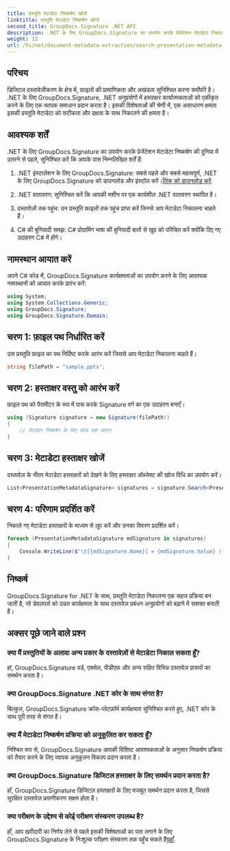 ```yaml
---
title: प्रस्तुति मेटाडेटा निष्कर्षण खोजें
linktitle: प्रस्तुति मेटाडेटा निष्कर्षण खोजें
second_title: GroupDocs.Signature .NET API
description: .NET के लिए GroupDocs.Signature का उपयोग करके प्रेजेंटेशन मेटाडेटा निकालने का तरीका जानें। अपनी दस्तावेज़ प्रबंधन क्षमताओं को सहजता से बढ़ाएँ।
weight: 12
url: /hi/net/document-metadata-extraction/search-presentation-metadata-extraction/
---
```

## परिचय
डिजिटल दस्तावेज़ीकरण के क्षेत्र में, फ़ाइलों की प्रामाणिकता और अखंडता सुनिश्चित करना सर्वोपरि है। .NET के लिए GroupDocs.Signature, .NET अनुप्रयोगों में हस्ताक्षर कार्यात्मकताओं को एकीकृत करने के लिए एक व्यापक समाधान प्रदान करता है। इसकी विशेषताओं की श्रेणी में, एक असाधारण क्षमता इसकी प्रस्तुति मेटाडेटा को सटीकता और दक्षता के साथ निकालने की क्षमता है।
## आवश्यक शर्तें
.NET के लिए GroupDocs.Signature का उपयोग करके प्रेजेंटेशन मेटाडेटा निष्कर्षण की दुनिया में उतरने से पहले, सुनिश्चित करें कि आपके पास निम्नलिखित शर्तें हैं:
1.  .NET इंस्टालेशन के लिए GroupDocs.Signature: सबसे पहले और सबसे महत्वपूर्ण, .NET के लिए GroupDocs.Signature को डाउनलोड और इंस्टॉल करें।[लिंक को डाउनलोड करें](https://releases.groupdocs.com/signature/net/).
   
2. .NET वातावरण: सुनिश्चित करें कि आपकी मशीन पर एक कार्यशील .NET वातावरण स्थापित है।
   
3. दस्तावेज़ों तक पहुंच: उन प्रस्तुति फ़ाइलों तक पहुंच प्राप्त करें जिनसे आप मेटाडेटा निकालना चाहते हैं।
   
4. C# की बुनियादी समझ: C# प्रोग्रामिंग भाषा की बुनियादी बातों से खुद को परिचित करें क्योंकि दिए गए उदाहरण C# में होंगे।

## नामस्थान आयात करें
अपने C# कोड में, GroupDocs.Signature कार्यक्षमताओं का उपयोग करने के लिए आवश्यक नामस्थानों को आयात करके प्रारंभ करें:
```csharp
using System;
using System.Collections.Generic;
using GroupDocs.Signature;
using GroupDocs.Signature.Domain;
```
## चरण 1: फ़ाइल पथ निर्धारित करें
उस प्रस्तुति फ़ाइल का पथ निर्दिष्ट करके आरंभ करें जिससे आप मेटाडेटा निकालना चाहते हैं।
```csharp
string filePath = "sample.pptx";
```
## चरण 2: हस्ताक्षर वस्तु को आरंभ करें
फ़ाइल पथ को पैरामीटर के रूप में पास करके Signature वर्ग का एक उदाहरण बनाएँ।
```csharp
using (Signature signature = new Signature(filePath))
{
    // मेटाडेटा निष्कर्षण के लिए कोड यहां जाएगा
}
```
## चरण 3: मेटाडेटा हस्ताक्षर खोजें
दस्तावेज़ के भीतर मेटाडेटा हस्ताक्षरों को देखने के लिए हस्ताक्षर ऑब्जेक्ट की खोज विधि का उपयोग करें।
```csharp
List<PresentationMetadataSignature> signatures = signature.Search<PresentationMetadataSignature>(SignatureType.Metadata);
```
## चरण 4: परिणाम प्रदर्शित करें
निकाले गए मेटाडेटा हस्ताक्षरों के माध्यम से लूप करें और उनका विवरण प्रदर्शित करें।
```csharp
foreach (PresentationMetadataSignature mdSignature in signatures)
{
    Console.WriteLine($"\t[{mdSignature.Name}] = {mdSignature.Value} ({mdSignature.Type})");
}
```

## निष्कर्ष
GroupDocs.Signature for .NET के साथ, प्रस्तुति मेटाडेटा निकालना एक सहज प्रक्रिया बन जाती है, जो डेवलपर्स को उन्नत कार्यक्षमता के साथ दस्तावेज़ प्रबंधन अनुप्रयोगों को बढ़ाने में सशक्त बनाती है।
## अक्सर पूछे जाने वाले प्रश्न
### क्या मैं प्रस्तुतियों के अलावा अन्य प्रकार के दस्तावेज़ों से मेटाडेटा निकाल सकता हूँ?
हां, GroupDocs.Signature वर्ड, एक्सेल, पीडीएफ और अन्य सहित विभिन्न दस्तावेज़ प्रारूपों का समर्थन करता है।
### क्या GroupDocs.Signature .NET कोर के साथ संगत है?
बिल्कुल, GroupDocs.Signature क्रॉस-प्लेटफ़ॉर्म कार्यक्षमता सुनिश्चित करते हुए, .NET कोर के साथ पूरी तरह से संगत है।
### क्या मैं मेटाडेटा निष्कर्षण प्रक्रिया को अनुकूलित कर सकता हूँ?
निश्चित रूप से, GroupDocs.Signature आपकी विशिष्ट आवश्यकताओं के अनुसार निष्कर्षण प्रक्रिया को तैयार करने के लिए व्यापक अनुकूलन विकल्प प्रदान करता है।
### क्या GroupDocs.Signature डिजिटल हस्ताक्षर के लिए समर्थन प्रदान करता है?
हाँ, GroupDocs.Signature डिजिटल हस्ताक्षरों के लिए मजबूत समर्थन प्रदान करता है, जिससे सुरक्षित दस्तावेज़ प्रमाणीकरण सक्षम होता है।
### क्या परीक्षण के उद्देश्य से कोई परीक्षण संस्करण उपलब्ध है?
 हाँ, आप खरीदारी का निर्णय लेने से पहले इसकी विशेषताओं का पता लगाने के लिए GroupDocs.Signature के निःशुल्क परीक्षण संस्करण तक पहुँच सकते हैं[यहाँ](https://releases.groupdocs.com/).